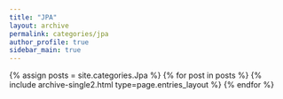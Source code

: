 ```yaml
---
title: "JPA"
layout: archive
permalink: categories/jpa
author_profile: true
sidebar_main: true
---
```


{% assign posts = site.categories.Jpa %}
{% for post in posts %} {% include archive-single2.html type=page.entries_layout %} {% endfor %}


